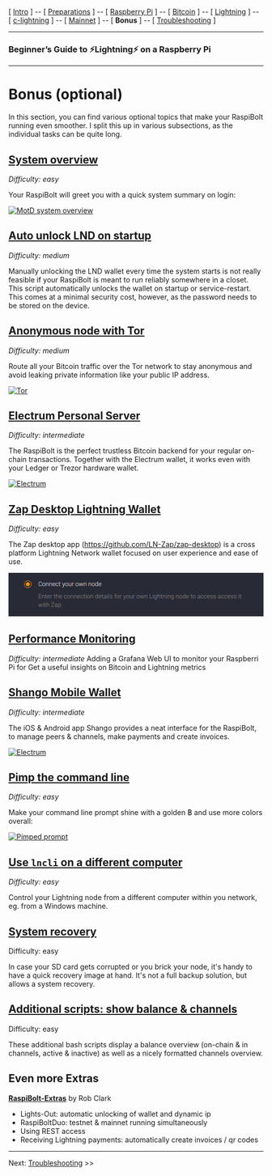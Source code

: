 [ [Intro](README.md) ] -- [ [Preparations](raspibolt_10_preparations.md) ] -- [ [Raspberry Pi](raspibolt_20_pi.md) ] -- [ [Bitcoin](raspibolt_30_bitcoin.md) ] -- [ [Lightning](raspibolt_40_lnd.md) ] -- [ [c-lightning](raspibolt_45_clightning.md) ] -- [ [Mainnet](raspibolt_50_mainnet.md) ] -- [ **Bonus** ] -- [ [Troubleshooting](raspibolt_70_troubleshooting.md) ]

------

### Beginner’s Guide to ️⚡Lightning️⚡ on a Raspberry Pi

------

# Bonus (optional)

In this section, you can find various optional topics that make your RaspiBolt running even smoother. I split this up in various subsections, as the individual tasks can be quite long.

## [**System overview**](raspibolt_61_system-overview.md)

*Difficulty: easy*

Your RaspiBolt will greet you with a quick system summary on login:

[![MotD system overview](images/60_status_overview.png)](raspibolt_61_system-overview.md)

## [Auto unlock LND on startup](raspibolt_6A_auto-unlock.md)

*Difficulty: medium*

Manually unlocking the LND wallet every time the system starts is not really feasible if your RaspiBolt is meant to run reliably somewhere in a closet. This script automatically unlocks the wallet on startup or service-restart. This comes at a minimal security cost, however, as the password needs to be stored on the device.

## [**Anonymous node with Tor**](raspibolt_69_tor.md)

*Difficulty: medium*

Route all your Bitcoin traffic over the Tor network to stay anonymous and avoid leaking private information like your public IP address.

[![Tor](images/69_tor.png)](raspibolt_69_tor.md)

## [**Electrum Personal Server**](raspibolt_64_electrum.md)

*Difficulty: intermediate*

The RaspiBolt is the perfect trustless Bitcoin backend for your regular on-chain transactions. Together with the Electrum wallet, it works even with your Ledger or Trezor hardware wallet.

[![Electrum](images/60_eps_electrumwallet.png)](raspibolt_64_electrum.md)

## [**Zap Desktop Lightning Wallet**](raspibolt_71_zap.md)

*Difficulty: easy*

The Zap desktop app (https://github.com/LN-Zap/zap-desktop) is a cross platform Lightning Network wallet focused on user experience and ease of use.

![Zap Desktop](images/71_zap1_cropped.png)


## [**Performance Monitoring**](raspibolt_71_monitoring.md)
*Difficulty: intermediate*
Adding a Grafana Web UI to monitor your Raspberri Pi for 
Get a useful insights on Bitcoin and Lightning metrics
## [**Shango Mobile Wallet**](raspibolt_68_shango.md)

*Difficulty: intermediate*

The iOS & Android app Shango provides a neat interface for the RaspiBolt, to manage peers & channels, make payments and create invoices.

[![Electrum](images/60_shango.png)](raspibolt_68_shango.md)

## [**Pimp the command line**](raspibolt_62_commandline.md)

*Difficulty: easy*

Make your command line prompt shine with a golden ฿ and use more colors overall:

[![Pimped prompt](images/60_pimp_prompt_result.png)](raspibolt_62_commandline.md)

## [**Use `lncli` on a different computer**](raspibolt_66_remote_lncli.md)

*Difficulty: easy*

Control your Lightning node from a different computer within you network, eg. from a Windows machine.

## [**System recovery**](raspibolt_65_system-recovery.md)

Difficulty: easy

In case your SD card gets corrupted or you brick your node, it's handy to have a quick recovery image at hand. It's not a full backup solution, but allows a system recovery.

## [Additional scripts: show balance & channels](raspibolt_67_additional-scripts.md)

Difficulty: easy

These additional bash scripts display a balance overview (on-chain & in channels, active & inactive) as well as a nicely formatted channels overview.

## Even more Extras 

**[RaspiBolt-Extras](https://github.com/robclark56/RaspiBolt-Extras/blob/master/README.md)** by Rob Clark
* Lights-Out: automatic unlocking of wallet and dynamic ip
* RaspiBoltDuo: testnet & mainnet running simultaneously
* Using REST access
* Receiving Lightning payments: automatically create invoices / qr codes

------

Next: [Troubleshooting](raspibolt_70_troubleshooting.md) >>
